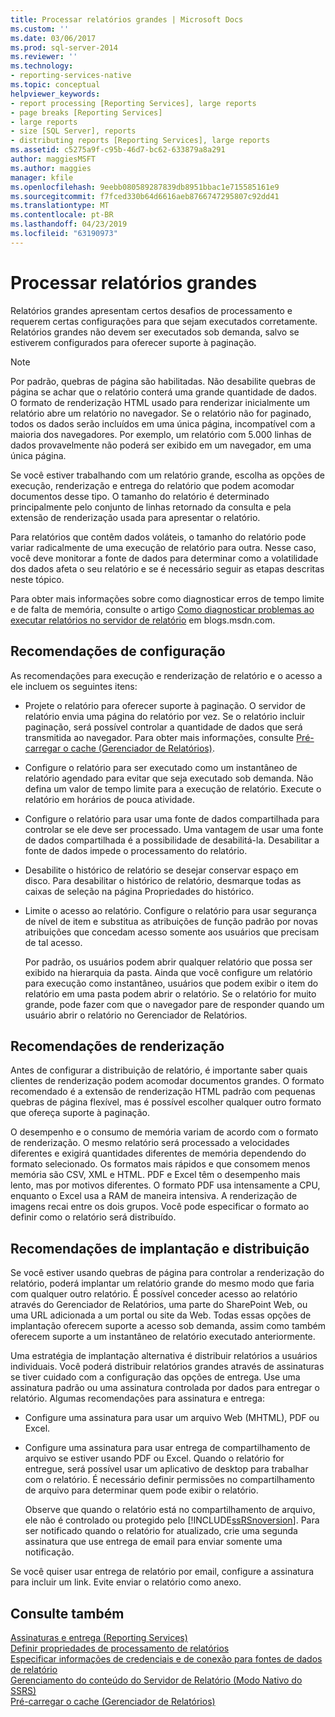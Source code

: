 ```yaml
---
title: Processar relatórios grandes | Microsoft Docs
ms.custom: ''
ms.date: 03/06/2017
ms.prod: sql-server-2014
ms.reviewer: ''
ms.technology:
- reporting-services-native
ms.topic: conceptual
helpviewer_keywords:
- report processing [Reporting Services], large reports
- page breaks [Reporting Services]
- large reports
- size [SQL Server], reports
- distributing reports [Reporting Services], large reports
ms.assetid: c5275a9f-c95b-46d7-bc62-633879a8a291
author: maggiesMSFT
ms.author: maggies
manager: kfile
ms.openlocfilehash: 9eebb080589287839db8951bbac1e715585161e9
ms.sourcegitcommit: f7fced330b64d6616aeb8766747295807c92dd41
ms.translationtype: MT
ms.contentlocale: pt-BR
ms.lasthandoff: 04/23/2019
ms.locfileid: "63190973"
---
```

# <a name="process-large-reports"></a>Processar relatórios grandes
  Relatórios grandes apresentam certos desafios de processamento e requerem certas configurações para que sejam executados corretamente. Relatórios grandes não devem ser executados sob demanda, salvo se estiverem configurados para oferecer suporte à paginação.  
  
> [!NOTE]  
>  Por padrão, quebras de página são habilitadas. Não desabilite quebras de página se achar que o relatório conterá uma grande quantidade de dados. O formato de renderização HTML usado para renderizar inicialmente um relatório abre um relatório no navegador. Se o relatório não for paginado, todos os dados serão incluídos em uma única página, incompatível com a maioria dos navegadores. Por exemplo, um relatório com 5.000 linhas de dados provavelmente não poderá ser exibido em um navegador, em uma única página.  
  
 Se você estiver trabalhando com um relatório grande, escolha as opções de execução, renderização e entrega do relatório que podem acomodar documentos desse tipo. O tamanho do relatório é determinado principalmente pelo conjunto de linhas retornado da consulta e pela extensão de renderização usada para apresentar o relatório.  
  
 Para relatórios que contêm dados voláteis, o tamanho do relatório pode variar radicalmente de uma execução de relatório para outra. Nesse caso, você deve monitorar a fonte de dados para determinar como a volatilidade dos dados afeta o seu relatório e se é necessário seguir as etapas descritas neste tópico.  
  
 Para obter mais informações sobre como diagnosticar erros de tempo limite e de falta de memória, consulte o artigo [Como diagnosticar problemas ao executar relatórios no servidor de relatório](https://go.microsoft.com/fwlink/?LinkId=85634) em blogs.msdn.com.  
  
## <a name="configuration-recommendations"></a>Recomendações de configuração  
 As recomendações para execução e renderização de relatório e o acesso a ele incluem os seguintes itens:  
  
-   Projete o relatório para oferecer suporte à paginação. O servidor de relatório envia uma página do relatório por vez. Se o relatório incluir paginação, será possível controlar a quantidade de dados que será transmitida ao navegador. Para obter mais informações, consulte [Pré-carregar o cache &#40;Gerenciador de Relatórios&#41;](preload-the-cache-report-manager.md).  
  
-   Configure o relatório para ser executado como um instantâneo de relatório agendado para evitar que seja executado sob demanda. Não defina um valor de tempo limite para a execução de relatório. Execute o relatório em horários de pouca atividade.  
  
-   Configure o relatório para usar uma fonte de dados compartilhada para controlar se ele deve ser processado. Uma vantagem de usar uma fonte de dados compartilhada é a possibilidade de desabilitá-la. Desabilitar a fonte de dados impede o processamento do relatório.  
  
-   Desabilite o histórico de relatório se desejar conservar espaço em disco. Para desabilitar o histórico de relatório, desmarque todas as caixas de seleção na página Propriedades do histórico.  
  
-   Limite o acesso ao relatório. Configure o relatório para usar segurança de nível de item e substitua as atribuições de função padrão por novas atribuições que concedam acesso somente aos usuários que precisam de tal acesso.  
  
     Por padrão, os usuários podem abrir qualquer relatório que possa ser exibido na hierarquia da pasta. Ainda que você configure um relatório para execução como instantâneo, usuários que podem exibir o item do relatório em uma pasta podem abrir o relatório. Se o relatório for muito grande, pode fazer com que o navegador pare de responder quando um usuário abrir o relatório no Gerenciador de Relatórios.  
  
## <a name="rendering-recommendations"></a>Recomendações de renderização  
 Antes de configurar a distribuição de relatório, é importante saber quais clientes de renderização podem acomodar documentos grandes. O formato recomendado é a extensão de renderização HTML padrão com pequenas quebras de página flexível, mas é possível escolher qualquer outro formato que ofereça suporte à paginação.  
  
 O desempenho e o consumo de memória variam de acordo com o formato de renderização. O mesmo relatório será processado a velocidades diferentes e exigirá quantidades diferentes de memória dependendo do formato selecionado. Os formatos mais rápidos e que consomem menos memória são CSV, XML e HTML. PDF e Excel têm o desempenho mais lento, mas por motivos diferentes. O formato PDF usa intensamente a CPU, enquanto o Excel usa a RAM de maneira intensiva. A renderização de imagens recai entre os dois grupos. Você pode especificar o formato ao definir como o relatório será distribuído.  
  
## <a name="deployment-and-distribution-recommendations"></a>Recomendações de implantação e distribuição  
 Se você estiver usando quebras de página para controlar a renderização do relatório, poderá implantar um relatório grande do mesmo modo que faria com qualquer outro relatório. É possível conceder acesso ao relatório através do Gerenciador de Relatórios, uma parte do SharePoint Web, ou uma URL adicionada a um portal ou site da Web. Todas essas opções de implantação oferecem suporte a acesso sob demanda, assim como também oferecem suporte a um instantâneo de relatório executado anteriormente.  
  
 Uma estratégia de implantação alternativa é distribuir relatórios a usuários individuais. Você poderá distribuir relatórios grandes através de assinaturas se tiver cuidado com a configuração das opções de entrega. Use uma assinatura padrão ou uma assinatura controlada por dados para entregar o relatório. Algumas recomendações para assinatura e entrega:  
  
-   Configure uma assinatura para usar um arquivo Web (MHTML), PDF ou Excel.  
  
-   Configure uma assinatura para usar entrega de compartilhamento de arquivo se estiver usando PDF ou Excel. Quando o relatório for entregue, será possível usar um aplicativo de desktop para trabalhar com o relatório. É necessário definir permissões no compartilhamento de arquivo para determinar quem pode exibir o relatório.  
  
     Observe que quando o relatório está no compartilhamento de arquivo, ele não é controlado ou protegido pelo [!INCLUDE[ssRSnoversion](../../includes/ssrsnoversion-md.md)]. Para ser notificado quando o relatório for atualizado, crie uma segunda assinatura que use entrega de email para enviar somente uma notificação.  
  
 Se você quiser usar entrega de relatório por email, configure a assinatura para incluir um link. Evite enviar o relatório como anexo.  
  
## <a name="see-also"></a>Consulte também  
 [Assinaturas e entrega &#40;Reporting Services&#41;](../subscriptions/subscriptions-and-delivery-reporting-services.md)   
 [Definir propriedades de processamento de relatórios](set-report-processing-properties.md)   
 [Especificar informações de credenciais e de conexão para fontes de dados de relatório](../report-data/specify-credential-and-connection-information-for-report-data-sources.md)   
 [Gerenciamento do conteúdo do Servidor de Relatório &#40;Modo Nativo do SSRS&#41;](report-server-content-management-ssrs-native-mode.md)   
 [Pré-carregar o cache &#40;Gerenciador de Relatórios&#41;](preload-the-cache-report-manager.md)  
  
  
